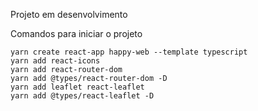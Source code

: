 Projeto em desenvolvimento

Comandos para iniciar o projeto

```
yarn create react-app happy-web --template typescript
yarn add react-icons
yarn add react-router-dom
yarn add @types/react-router-dom -D
yarn add leaflet react-leaflet
yarn add @types/react-leaflet -D

```